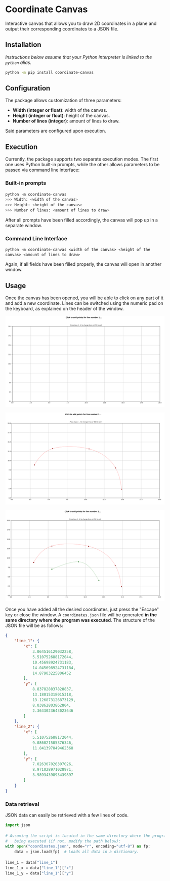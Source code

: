 # Coordinate Canvas

Interactive canvas that allows you to draw 2D coordinates in a plane and output their corresponding coordinates to a JSON file.

## Installation

_Instructions below assume that your Python interpreter is linked to the `python` alias._

```bash
python -m pip install coordinate-canvas
```

## Configuration

The package allows customization of three parameters:

 - **Width (integer or float)**: width of the canvas.
 - **Height (integer or float)**: height of the canvas.
 - **Number of lines (integer)**: amount of lines to draw.

Said parameters are configured upon execution.

## Execution

Currently, the package supports two separate execution modes. The first one uses Python built-in prompts, while the other allows parameters to be passed via command line interface:

### Built-in prompts

```python
python -m coordinate-canvas
>>> Width: <width of the canvas>
>>> Height: <height of the canvas>
>>> Number of lines: <amount of lines to draw>
```

After all prompts have been filled accordingly, the canvas will pop up in a separate window.

### Command Line Interface

```
python -m coordinate-canvas <width of the canvas> <height of the canvas> <amount of lines to draw>
```

Again, if all fields have been filled properly, the canvas will open in another window.

## Usage

Once the canvas has been opened, you will be able to click on any part of it and add a new coordinate. Lines can be switched using the numeric pad on the keyboard, as explained on the header of the window.

![Initial screen](./.media/initial_screen.png)

![Line 1](./.media/line_1.png)

![Line 2](./.media/line_2.png)

Once you have added all the desired coordinates, just press the "Escape" key or close the window. A `coordinates.json` file will be generated **in the same directory where the program was executed**. The structure of the JSON file will be as follows:

```json
{
    "line_1": {
        "x": [
            3.064516129032258,
            5.510752688172044,
            10.45698924731183,
            14.045698924731184,
            14.87903225806452
        ],
        "y": [
            8.837828837828837,
            13.18015318015318,
            13.126873126873129,
            8.03862803862804,
            2.3643023643023646
        ]
    },
    "line_2": {
        "x": [
            5.510752688172044,
            9.086021505376346,
            11.841397849462368
        ],
        "y": [
            7.026307026307026,
            8.971028971028971,
            3.9893439893439897
        ]
    }
}
```

### Data retrieval

JSON data can easily be retrieved with a few lines of code.

```python
import json

# Assuming the script is located in the same directory where the program is
#   being executed (if not, modify the path below):
with open("coordinates.json", mode="r", encoding="utf-8") as fp:
    data = json.load(fp)  # Loads all data in a dictionary.

line_1 = data["line_1"]
line_1_x = data["line_1"]["x"]
line_1_y = data["line_1"]["y"]
```

